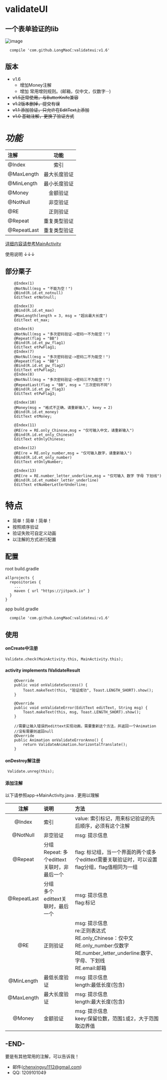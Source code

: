 # validateUI

## 一个表单验证的lib
![image](https://github.com/LongMaoC/validateui/blob/master/gif/app.jpg)


```
  compile 'com.github.LongMaoC:validateui:v1.6'
```

## 版本
* v1.6
  * 增加Money注解
  * 增加 常用增则规则。(邮箱，仅中文，仅数字···)
* ~~v1.5正常使用，与ButterKnife兼容~~
* ~~v1.2版本删掉，提交有误~~
* ~~v1.1 添加验证，只允许在EditText上添加~~
* ~~v1.0 基础注解，更换了验证方式~~

# **_功能_**

| 注解 | 功能|
|:-|:-:|
|@Index|索引|
|@MaxLength|最大长度验证|
|@MinLength|最小长度验证|
|@Money|金额验证|
|@NotNull|非空验证|
|@RE|正则验证|
|@Repeat|重复类型验证|
|@RepeatLast|重复类型验证|

 <a href="https://github.com/LongMaoC/validateui/blob/master/app/src/main/java/cxy/com/validateui/MainActivity.java">详细内容请参考MainActivity</a>

 <a>使用说明 ↓↓↓ </a>

## 部分栗子
```
    @Index(1)
    @NotNull(msg = "不能为空！")
    @Bind(R.id.et_notnull)
    EditText etNotnull;

    @Index(3)
    @Bind(R.id.et_max)
    @MaxLength(length = 3, msg = "超出最大长度")
    EditText et_max;

    @Index(6)
    @NotNull(msg = "多次密码验证->密码一不为能空！")
    @Repeat(flag = "BB")
    @Bind(R.id.et_pw_flag1)
    EditText etPwFlag1;
    @Index(7)
    @NotNull(msg = "多次密码验证->密码二不为能空！")
    @Repeat(flag = "BB")
    @Bind(R.id.et_pw_flag2)
    EditText etPwFlag2;
    @Index(8)
    @NotNull(msg = "多次密码验证->密码三不为能空！")
    @RepeatLast(flag = "BB", msg = "三次密码不同")
    @Bind(R.id.et_pw_flag3)
    EditText etPwFlag3;

    @Index(10)
    @Money(msg = "格式不正确，请重新输入", keey = 2)
    @Bind(R.id.et_money)
    EditText etMoney;

    @Index(11)
    @RE(re = RE.only_Chinese,msg = "仅可输入中文，请重新输入")
    @Bind(R.id.et_only_Chinese)
    EditText etOnlyChinese;

    @Index(12)
    @RE(re = RE.only_number,msg = "仅可输入数字，请重新输入")
    @Bind(R.id.et_only_number)
    EditText etOnlyNumber;

    @Index(13)
    @RE(re = RE.number_letter_underline,msg = "仅可输入 数字 字母 下划线")
    @Bind(R.id.et_number_letter_underline)
    EditText etNumberLetterUnderline;
```


# 特点
* 简单！简单！简单！
* 按照顺序验证
* 验证失败可自定义动画
* 以注解的方式进行配置



## 配置
root build.gradle
```
allprojects {
  repositories {
    ...
    maven { url "https://jitpack.io" }
  }
}
```
app build.gradle
```
  compile 'com.github.LongMaoC:validateui:v1.6'
```


## 使用



#### onCreate中注册
```
Validate.check(MainActivity.this, MainActivity.this);
```

#### activity implements IValidateResult
```
    @Override
    public void onValidateSuccess() {
        Toast.makeText(this, "验证成功", Toast.LENGTH_SHORT).show();
    }

    @Override
    public void onValidateError(EditText editText, String msg) {
        Toast.makeText(this, msg, Toast.LENGTH_SHORT).show();
    }

    //需要让输入错误的edittext实现动画，需要重新这个方法，并返回一个Animation
    //没有需要则返回null
    @Override
    public Animation onValidateErrorAnno() {
        return ValidateAnimation.horizontalTranslate();
    }
```

#### onDestroy解注册
```
 Validate.unreg(this);
```
#### 添加注解
以下请参照app->MainActivity.java . 更用以理解

| 注解 |说明|方法|
|:--:|:--|:--|
|@Index|索引 |value: 索引标记，用来标记验证的先后顺序，必须有这个注解|
|@NotNull|非空验证|msg: 提示信息|
|@Repeat|分组<br>Repeat: 多个edittext关联时，非最后一个|flag: 标记组，当一个界面的两个或多个edittext需要关联验证时，可以设置flag分组，flag值相同为一组|
|@RepeatLast|分组<br>多个edittext关联时，最后一个|msg: 提示信息<br>flag:标记|
|@RE| 正则验证|msg: 提示信息<br>re:正则表达式<br>RE.only_Chinese：仅中文<br>RE.only_number:仅数字<br>RE.number_letter_underline:数字、字母、下划线<br>RE.email:邮箱|
|@MinLength|最低长度验证|msg: 提示信息<br>length:最低长度(包含)|
|@MaxLength|最大长度验证|msg: 提示信息<br>length:最大长度(包含)|
|@Money|金额验证|msg: 提示信息<br>keey:保留位数，范围1或2，大于范围取边界值|







## -END-
  要是有其他常用的注解，可以告诉我！
  * 邮件(chenxingyu1112@gmail.com)
  * QQ: 1209101049
